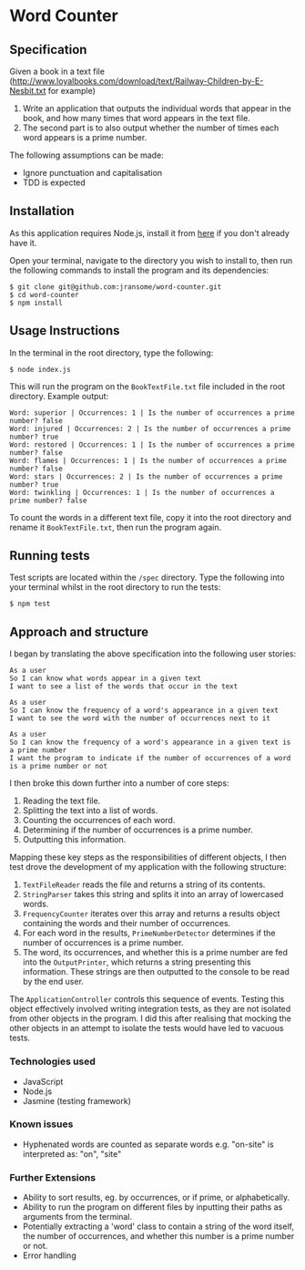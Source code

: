 # Word Counter

## Specification
Given a book in a text file (http://www.loyalbooks.com/download/text/Railway-Children-by-E-Nesbit.txt for example)

1.	Write an application that outputs the individual words that appear in the book, and how many times that word appears in the text file.
2.	The second part is to also output whether the number of times each word appears is a prime number.

The following assumptions can be made:
* Ignore punctuation and capitalisation
* TDD is expected

## Installation
As this application requires Node.js, install it from [here](https://nodejs.org/en/) if you don't already have it.

Open your terminal, navigate to the directory you wish to install to, then run the following commands to install the program and its dependencies:

```
$ git clone git@github.com:jransome/word-counter.git
$ cd word-counter
$ npm install
```

## Usage Instructions

In the terminal in the root directory, type the following:
```
$ node index.js
```
This will run the program on the `BookTextFile.txt` file included in the root directory. Example output:
```
Word: superior | Occurrences: 1 | Is the number of occurrences a prime number? false
Word: injured | Occurrences: 2 | Is the number of occurrences a prime number? true
Word: restored | Occurrences: 1 | Is the number of occurrences a prime number? false
Word: flames | Occurrences: 1 | Is the number of occurrences a prime number? false
Word: stars | Occurrences: 2 | Is the number of occurrences a prime number? true
Word: twinkling | Occurrences: 1 | Is the number of occurrences a prime number? false
```

To count the words in a different text file, copy it into the root directory and rename it `BookTextFile.txt`, then run the program again.

## Running tests
Test scripts are located within the `/spec` directory. Type the following into your terminal whilst in the root directory to run the tests:

```
$ npm test
```

## Approach and structure
I began by translating the above specification into the following user stories:
```
As a user
So I can know what words appear in a given text
I want to see a list of the words that occur in the text

As a user
So I can know the frequency of a word's appearance in a given text
I want to see the word with the number of occurrences next to it

As a user
So I can know the frequency of a word's appearance in a given text is a prime number
I want the program to indicate if the number of occurrences of a word is a prime number or not
```
I then broke this down further into a number of core steps:
1. Reading the text file.
2. Splitting the text into a list of words.
3. Counting the occurrences of each word.
4. Determining if the number of occurrences is a prime number.
5. Outputting this information.

Mapping these key steps as the responsibilities of different objects, I then test drove the development of my application with the following structure:

1. `TextFileReader` reads the file and returns a string of its contents.
2. `StringParser` takes this string and splits it into an array of lowercased words.
3. `FrequencyCounter` iterates over this array and returns a results object containing the words and their number of occurrences.
4. For each word in the results, `PrimeNumberDetector` determines if the number of occurrences is a prime number.
5. The word, its occurrences, and whether this is a prime number are fed into the `OutputPrinter`, which returns a string presenting this information. These strings are then outputted to the console to be read by the end user.

The `ApplicationController` controls this sequence of events. Testing this object effectively involved writing integration tests, as they are not isolated from other objects in the program. I did this after realising that mocking the other objects in an attempt to isolate the tests would have led to vacuous tests.

### Technologies used
* JavaScript
* Node.js
* Jasmine (testing framework)

### Known issues
* Hyphenated words are counted as separate words e.g. "on-site" is interpreted as: "on", "site"

### Further Extensions
* Ability to sort results, eg. by occurrences, or if prime, or alphabetically.
* Ability to run the program on different files by inputting their paths as arguments from the terminal.
* Potentially extracting a 'word' class to contain a string of the word itself, the number of occurrences, and whether this number is a prime number or not.
* Error handling
